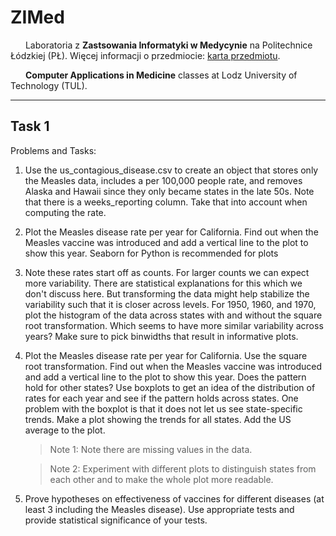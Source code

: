 # ZIMed

<img src="https://static.dwcdn.net/css/flag-icons/flags/4x3/pl.svg" height="10" width="20"> Laboratoria z **Zastsowania Informatyki w Medycynie** na Politechnice Łódzkiej (PŁ). Więcej informacji o przedmiocie: [karta przedmiotu](https://programy.p.lodz.pl/ectslabel-web/przedmiot_3.jsp?l=pl&idPrzedmiotu=172836&pkId=1149&s=2&j=0&w=informatyka%20stosowana&v=3).

<img src="https://static.dwcdn.net/css/flag-icons/flags/4x3/gb.svg" height="10" width="20"> **Computer Applications in Medicine** classes at Lodz University of Technology (TUL).

---

## Task 1

Problems and Tasks:

1. Use the us_contagious_disease.csv to create an object that stores only the Measles data, includes a per 100,000 people rate, and removes Alaska and Hawaii since they only became states in the late 50s. Note that there is a weeks_reporting column. Take that into account when computing the rate.

2. Plot the Measles disease rate per year for California. Find out when the Measles vaccine was introduced and add a vertical line to the plot to show this year. Seaborn for Python is recommended for plots

3. Note these rates start off as counts. For larger counts we can expect more variability. There are statistical explanations for this which we don't discuss here. But transforming the data might help stabilize the variability such that it is closer across levels. For 1950, 1960, and 1970, plot the histogram of the data across states with and without the square root transformation. Which seems to have more similar variability across years? Make sure to pick binwidths that result in informative plots.

4. Plot the Measles disease rate per year for California. Use the square root transformation. Find out when the Measles vaccine was introduced and add a vertical line to the plot to show this year. Does the pattern hold for other states? Use boxplots to get an idea of the distribution of rates for each year and see if the pattern holds across states. One problem with the boxplot is that it does not let us see state-specific trends. Make a plot showing the trends for all states. Add the US average to the plot.

    > Note 1: Note there are missing values in the data.

    > Note 2: Experiment with different plots  to distinguish states from each other and to make the whole plot more readable.

5. Prove hypotheses on effectiveness of vaccines for different diseases (at least 3 including the Measles disease). Use appropriate tests and provide statistical significance of your tests.
